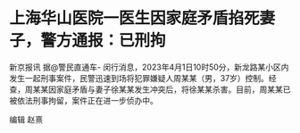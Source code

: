 # 上海华山医院一医生因家庭矛盾掐死妻子，警方通报：已刑拘

新京报讯 据@警民直通车-
闵行消息，2023年4月1日10时50分，新龙路某小区内发生一起刑事案件，民警迅速到场将犯罪嫌疑人周某某（男，37岁）控制。经查，周某某因家庭矛盾与妻子徐某某发生冲突后，将徐某某杀害。目前，周某某已被依法刑事拘留，案件正在进一步侦办中。

编辑 赵熹

